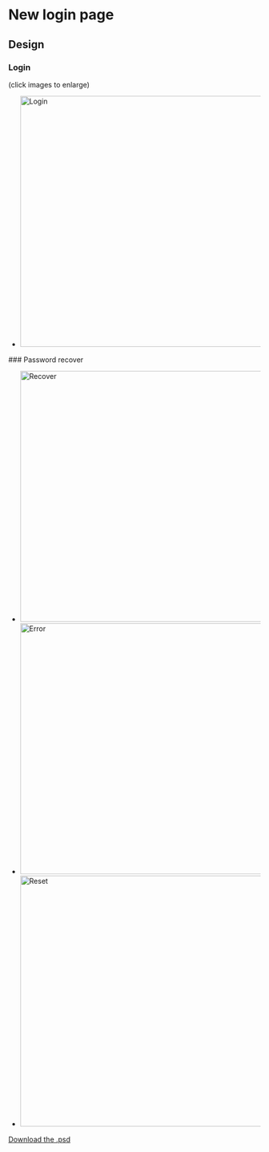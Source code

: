 <!--
  layout: roadmap-item
  title: New login page
  -->

New login page
=========

Design
----------------------------------

### Login
(click images to enlarge)

<ul class="designs" id="design">
  <li>
    <a href="/ux/login/01-login.png" title="Login">
      <img src="/ux/login/01-login.png" alt="Login" width="500px">
    </a>
  </li>
</ul>
### Password recover
<ul>
  <li>
    <a href="/ux/login/02-recover.png" title="Recover">
      <img src="/ux/login/02-recover.png" alt="Recover" width="500px">
    </a>
  </li>
  <li>
    <a href="/ux/login/03-error.png" title="Error">
      <img src="/ux/login/03-error.png" alt="Error" width="500px">
    </a>
  </li>
  <li>
    <a href="/ux/login/04-reset.png" title="Reset">
      <img src="/ux/login/04-reset.png" alt="Reset" width="500px">
    </a>
  </li>
</ul>

[Download the .psd](/ux/login/login.psd)
